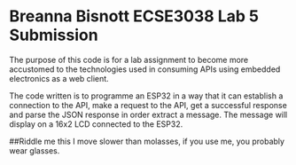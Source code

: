 # Breanna Bisnott ECSE3038 Lab 5 Submission

The purpose of this code is for a lab assignment to become more accustomed to the technologies used in consuming APIs using embedded electronics as a web client.

The code written is to programme an ESP32 in a way that it can establish a connection to the API, make a request to the API, get a successful response and parse the JSON response in order extract a message. The message will display on a 16x2 LCD connected to the ESP32.

##Riddle me this
I move slower than molasses, if you use me, you probably wear glasses.
